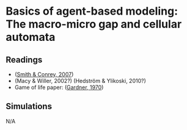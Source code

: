 # **Basics of agent-based modeling: The macro-micro gap and cellular automata**

## Readings
- ([Smith & Conrey, 2007](https://journals.sagepub.com/doi/abs/10.1177/1088868306294789)) 
- (Macy & Willer, 2002?) (Hedström & Ylikoski, 2010?)
- Game of life paper: ([Gardner, 1970](http://web.stanford.edu/class/sts145/Library/life.pdf))

## Simulations

N/A
